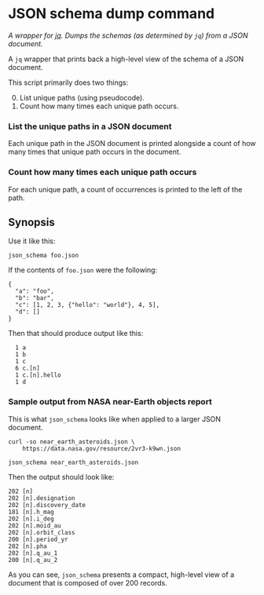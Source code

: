 JSON schema dump command
========

_A wrapper for [jq](https://stedolan.github.io/jq/). Dumps the schemas
(as determined by `jq`) from a JSON document._

A `jq` wrapper that prints back a high-level view of the schema of a 
JSON document.

This script primarily does two things:

0. List unique paths (using pseudocode).
0. Count how many times each unique path occurs.

### List the unique paths in a JSON document

Each unique path in the JSON document is printed alongside a count of
how many times that unique path occurs in the document.

### Count how many times each unique path occurs

For each unique path, a count of occurrences is printed to the left
of the path.

## Synopsis

Use it like this:

    json_schema foo.json

If the contents of `foo.json` were the following:

    {
      "a": "foo",
      "b": "bar",
      "c": [1, 2, 3, {"hello": "world"}, 4, 5],
      "d": []
    }

Then that should produce output like this:

      1 a
      1 b
      1 c
      6 c.[n]
      1 c.[n].hello
      1 d

### Sample output from NASA near-Earth objects report

This is what `json_schema` looks like when applied to a larger JSON document.

    curl -so near_earth_asteroids.json \
        https://data.nasa.gov/resource/2vr3-k9wn.json

    json_schema near_earth_asteroids.json

Then the output should look like:

    202 [n]
    202 [n].designation
    202 [n].discovery_date
    181 [n].h_mag
    202 [n].i_deg
    202 [n].moid_au
    202 [n].orbit_class
    200 [n].period_yr
    202 [n].pha
    202 [n].q_au_1
    200 [n].q_au_2

As you can see, `json_schema` presents a compact, high-level view of a
document that is composed of over 200 records.
